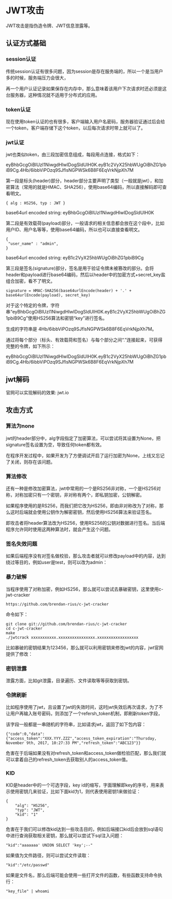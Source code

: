# JWT攻击

JWT攻击是指伪造令牌、JWT信息泄露等。

## 认证方式基础

### session认证

传统session认证有很多问题，因为session是存在服务端的，所以一个是当用户多的时候，服务端压力会很大，

再一个用户认证记录如果保存在内存中，那么意味着该用户下次请求时还必须是这台服务器，这种情况就不适用于分布式的应用。

### token认证

现在使用token认证的也有很多，客户端输入用户名密码，服务器验证通过后会给一个token，客户端存储下这个token，以后每次请求时带上就可以了。

### jwt认证

jwt也类似token，由三段加密信息组成，每段用点连接，格式如下：

eyBhbGcgOiBIUzI1NiwgdHlwIDogSldUIH0K.eyB1c2VyX25hbWUgOiBhZG1pbiB9Cg.4Hb/6ibbViPOzq9SJflsNGPWSk6B8F6EqVrkNjpXh7M

第一段是标头(header)部分，header部分主要声明了类型（一般就是jwt），和加密算法（常用的就是HMAC、SHA256），使用base64编码，所以直接解码即可查看明文。

    { alg : HS256, typ : JWT }

base64url encoded string: eyBhbGcgOiBIUzI1NiwgdHlwIDogSldUIH0K

第二段是有效载荷(payload)部分，一般请求的相关信息都会放在这个段中，比如用户ID、用户名等等，使用base64编码，所以也可以直接查看明文。

    {
     "user_name" : "admin",
    }

base64url encoded string: eyB1c2VyX25hbWUgOiBhZG1pbiB9Cg

第三段是签名(signature)部分，签名是用于验证令牌未被篡改的部分。会将header和payload进行base64编码，然后以header中的加密方式+secret_key盐组合加密，看不了明文。

    signature = HMAC-SHA256(base64urlEncode(header) + '.' + base64urlEncode(payload), secret_key)

对于这个特定的令牌，字符串“eyBhbGcgOiBIUzI1NiwgdHlwIDogSldUIH0K.eyB1c2VyX25hbWUgOiBhZG1pbiB9Cg”使用HS256算法和密钥“key”进行签名。

生成的字符串是 4Hb/6ibbViPOzq9SJflsNGPWSk6B8F6EqVrkNjpXh7M。

通过将每个部分（标头、有效载荷和签名）与每个部分之间“.”连接起来，可获得完整的令牌，如下所示：

eyBhbGcgOiBIUzI1NiwgdHlwIDogSldUIH0K.eyB1c2VyX25hbWUgOiBhZG1pbiB9Cg.4Hb/6ibbViPOzq9SJflsNGPWSk6B8F6EqVrkNjpXh7M

## jwt解码

官网可以实现解码的效果: jwt.io

## 攻击方式

### 算法为none

jwt的header部分中，alg字段指定了加密算法，可以尝试将其设置为None，把signature签名设置为空，导致任何token都有效。

在程序开发过程中，如果开发为了方便调试开启了运行加密为None，上线又忘记了关闭，则存在该问题。

### 算法修改

还有一种是修改加密算法，jwt中常用的一个是RS256非对称，一个是HS256对称，对称加密只有一个密钥，非对称有两个，即私钥加密，公钥解密。

如果程序使用的是RS256，而我们把它改为HS256，即由非对称改为了对称，那么这时后端就会使用公钥作为解密密钥，然后使用HS256算法来验证签名。

即攻击者将header算法改为HS256，使用RS256的公钥对数据进行签名。当后端程序允许同时使用这两种算法时，就会产生这个问题。

### 签名失效问题

如果后端程序没有对签名做校验，那么攻击者就可以修改payload中的内容，达到绕过等目的，例如user是test，则可以改为admin：

### 暴力破解

当程序使用了对称加密，例如HS256，那么就可以尝试去暴破密钥，这里使用c-jwt-cracker

    https://github.com/brendan-rius/c-jwt-cracker

命令如下：

    git clone git://github.com/brendan-rius/c-jwt-cracker
    cd c-jwt-cracker
    make
    ./jwtcrack xxxxxxxxxxx.xxxxxxxxxxxxxxxx.xxxxxxxxxxxxxxxxxx

比如暴破的密钥结果为123456，那么就可以利用密钥来修改jwt的内容，jwt官网提供了修改：

### 密钥泄露

泄露方面，比如git泄露，目录遍历、文件读取等等获取到密钥。

### 令牌刷新

比如程序使用了jwt，且设置了jwt的失效时间，这时jwt失效后再次请求，为了不让用户再输入账号密码，则添加了一个refersh_token机制，即刷新token字段，

该字段一般都是一串随机的字符串，比如请求jwt，返回了如下包内容：

    {"code":0,"data":{"access_token":"XXX.YYY.ZZZ","access_token_expiration":"Thursday, November 9th, 2017, 10:27:33 PM","refresh_token":"ABC123"}}

危害在于后端如果没有对refresh_token和access_token做检验匹配，那么我们就可以拿着自己的refresh_token去获取别人的access_token值。

### KID

KID是header中的一个可选字段，key id的缩写，字面理解即key的序号，用来表示使用密钥几来验证，比如下面kid为1，则代表使用密钥1来做验证：

    {
        "alg": "HS256",
        "typ": "JWT",
        "kid": "1"
    }

危害在于我们可以修改kid达到一些攻击目的，例如后端接口kid后会放到sql语句中进行查询获取相关密钥，那么就可以尝试下sql注入问题：

    "kid":"aaaaaaa' UNION SELECT 'key';--"

如果值为文件路径，则可以尝试文件读取：

    "kid":"/etc/passwd"

如果是文件名，那么后端可能会使用一些打开文件的函数，有些函数支持命令执行：

    "key_file" | whoami
